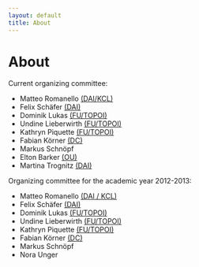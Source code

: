 ```yaml
---
layout: default
title: About
---
```


# About

Current organizing committee:

* Matteo Romanello <a href="http://phd.mr56k.info/about#bio" target="_blank">(DAI/KCL)</a>
* Felix Schäfer <a href="http://www.dainst.org/de/profile/felix-f-schaefer" target="_blank">(DAI)</a>
* Dominik Lukas <a href="http://www.topoi.org/person/lukas-dominik/" target="_blank">(FU/TOPOI)</a>
* Undine Lieberwirth <a href="http://www.topoi.org/person/lieberwirth-undine/" target="_blank">(FU/TOPOI)</a>
* Kathryn Piquette <a href="http://www.topoi.org/person/piquette-kathryn-e/" target="_blank">(FU/TOPOI)</a>
* Fabian Körner <a href="http://wiki.digitalclassicist.org/User:FabianKoerner" target="_blank">(DC)</a>
* Markus Schnöpf
* Elton Barker <a href="http://www.open.ac.uk/Arts/classical-studies/barker.shtml" target="_blank">(OU)</a>
* Martina Trognitz <a href="http://www.dainst.org/en/profile/martina-trognitz" target="_blank">(DAI)</a>


Organizing committee for the academic year 2012-2013:

* Matteo Romanello <a href="http://phd.mr56k.info/about#bio" target="_blank">(DAI / KCL)</a>
* Felix Schäfer <a href="http://www.dainst.org/de/profile/felix-f-schaefer" target="_blank">(DAI)</a>
* Dominik Lukas <a href="http://www.topoi.org/person/lukas-dominik/" target="_blank">(FU/TOPOI)</a>
* Undine Lieberwirth <a href="http://www.topoi.org/person/lieberwirth-undine/" target="_blank">(FU/TOPOI)</a>
* Kathryn Piquette <a href="http://www.topoi.org/person/piquette-kathryn-e/" target="_blank">(FU/TOPOI)</a>
* Fabian Körner <a href="http://wiki.digitalclassicist.org/User:FabianKoerner" target="_blank">(DC)</a>
* Markus Schnöpf
* Nora Unger
